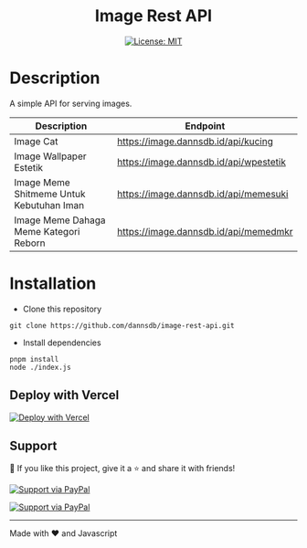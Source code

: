 <div align="center">
<h1>Image Rest API</h1>

[![License: MIT](https://cdn.dannsdb.id/upload/License-MIT-yellow/button.svg)](https://opensource.org/licenses/MIT)

</div>

# Description
A simple API for serving images.

| Description | Endpoint | 
|------------ | ---------|
| Image Cat | https://image.dannsdb.id/api/kucing |
| Image Wallpaper Estetik | https://image.dannsdb.id/api/wpestetik |
| Image Meme Shitmeme Untuk Kebutuhan Iman | https://image.dannsdb.id/api/memesuki |
| Image Meme Dahaga Meme Kategori Reborn | https://image.dannsdb.id/api/memedmkr |

# Installation

- Clone this repository
```
git clone https://github.com/dannsdb/image-rest-api.git
```
- Install dependencies
```
pnpm install
node ./index.js
```
## Deploy with Vercel

[![Deploy with Vercel](https://vercel.com/button)](https://image.dannsdb.id/)

## Support

💙 If you like this project, give it a ⭐ and share it with friends!

[![Support via PayPal](https://cdn.dannsdb.id/upload/saweria-github-button/1.0.0/dist/button.svg)](https://saweria.co/donate/dannsdb)

[![Support via PayPal](https://cdn.dannsdb.id/upload/paypal-github-button/1.0.0/dist/button.svg)](https://dannsdb.live/tip)

---

Made with ❤️ and Javascript
